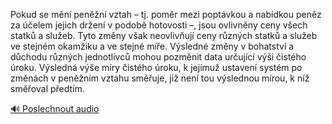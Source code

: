 
Pokud se mění peněžní vztah – tj. poměr mezi poptávkou a nabídkou peněz za účelem jejich držení v podobě hotovosti –, jsou ovlivněny ceny všech statků a služeb. Tyto změny však neovlivňují ceny různých statků a služeb ve stejném okamžiku a ve stejné míře. Výsledné změny v bohatství a důchodu různých jednotlivců mohou pozměnit data určující výši čistého úroku. Výsledná výše míry čistého úroku, k jejímuž ustavení systém po změnách v peněžním vztahu směřuje, již není tou výslednou mírou, k níž směřoval předtím.

[🔊 Poslechnout audio](/data/7-paragraphs/audio/chapter_96/para_001-Pokud-se-mn-penn-vztah-tj-pomr-mezi-popt.mp3)
